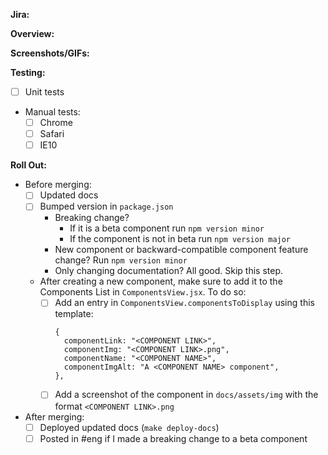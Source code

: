 **Jira:**

**Overview:**

**Screenshots/GIFs:**

**Testing:**
- [ ] Unit tests
- Manual tests:
  - [ ] Chrome
  - [ ] Safari
  - [ ] IE10

**Roll Out:**
- Before merging:
  - [ ] Updated docs
  - [ ] Bumped version in `package.json`
    - Breaking change?
      - If it is a beta component run `npm version minor`
      - If the component is not in beta run `npm version major`
    - New component or backward-compatible component feature change? Run `npm version minor`
    - Only changing documentation? All good. Skip this step.
  - After creating a new component, make sure to add it to the Components List in `ComponentsView.jsx`. To do so:
    - [ ] Add an entry in `ComponentsView.componentsToDisplay` using this template:
      ```
      {
        componentLink: "<COMPONENT LINK>",
        componentImg: "<COMPONENT LINK>.png",
        componentName: "<COMPONENT NAME>",
        componentImgAlt: "A <COMPONENT NAME> component",
      },
      ```
    - [ ] Add a screenshot of the component in `docs/assets/img` with the format `<COMPONENT LINK>.png`
- After merging:
  - [ ] Deployed updated docs (`make deploy-docs`)
  - [ ] Posted in #eng if I made a breaking change to a beta component